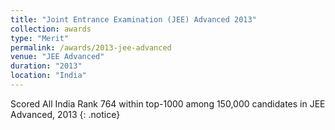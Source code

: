 ```yaml
---
title: "Joint Entrance Examination (JEE) Advanced 2013"
collection: awards
type: "Merit"
permalink: /awards/2013-jee-advanced
venue: "JEE Advanced"
duration: "2013"
location: "India"
---
```


Scored All India Rank 764 within top-1000 among 150,000 candidates in JEE Advanced, 2013
{: .notice}